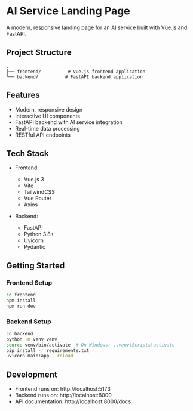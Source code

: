 # AI Service Landing Page

A modern, responsive landing page for an AI service built with Vue.js and FastAPI.

## Project Structure
```
.
├── frontend/          # Vue.js frontend application
└── backend/          # FastAPI backend application
```

## Features
- Modern, responsive design
- Interactive UI components
- FastAPI backend with AI service integration
- Real-time data processing
- RESTful API endpoints

## Tech Stack
- Frontend:
  - Vue.js 3
  - Vite
  - TailwindCSS
  - Vue Router
  - Axios

- Backend:
  - FastAPI
  - Python 3.8+
  - Uvicorn
  - Pydantic

## Getting Started

### Frontend Setup
```bash
cd frontend
npm install
npm run dev
```

### Backend Setup
```bash
cd backend
python -m venv venv
source venv/bin/activate  # On Windows: .\venv\Scripts\activate
pip install -r requirements.txt
uvicorn main:app --reload
```

## Development
- Frontend runs on: http://localhost:5173
- Backend runs on: http://localhost:8000
- API documentation: http://localhost:8000/docs 
